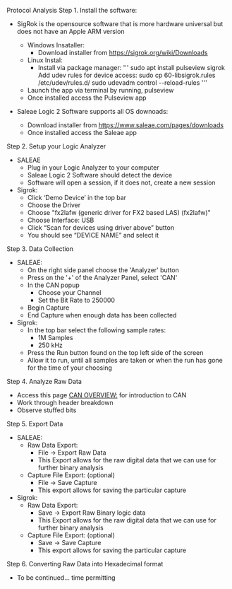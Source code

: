 Protocol Analysis 
Step 1. Install the software:
- SigRok is the opensource software that is more hardware universal but does not have an Apple ARM version 
    - Windows Insataller: 
        - Download installer from https://sigrok.org/wiki/Downloads
    - Linux Instal:
        - Install via package manager: 
        '''
            sudo apt install pulseview sigrok
            Add udev rules for device access: 
            sudo cp 60-libsigrok.rules /etc/udev/rules.d/
            sudo udevadm control --reload-rules
        '''
    - Launch the app via terminal by running, pulseview  
    - Once installed access the Pulseview app

- Saleae Logic 2 Software supports all OS downoads: 
    - Download installer from https://www.saleae.com/pages/downloads 
    - Once installed access the Saleae app

Step 2. Setup your Logic Analyzer 
- SALEAE
    - Plug in your Logic Analyzer to your computer 
    - Saleae Logic 2 Software should detect the device
    - Software will open a session, if it does not, create a new session 
- Sigrok:
    - Click ‘Demo Device’ in the top bar
    - Choose the Driver
    -   Choose "fx2lafw (generic driver for FX2 based LAS) (fx2lafw)"
    - Choose Interface: USB
    - Click “Scan for devices using driver above” button
    - You should see “DEVICE NAME” and select it


Step 3. Data Collection
- SALEAE:
    - On the right side panel choose the 'Analyzer' button
    - Press on the '+' of the Analyzer Panel, select 'CAN'
    - In the CAN popup 
        - Choose your Channel
        - Set the Bit Rate to 250000 
    - Begin Capture
    - End Capture when enough data has been collected
- Sigrok: 
    - In the top bar select the following sample rates:
        - 1M Samples 
        - 250 kHz 
    - Press the Run button found on the top left side of the screen 
    - Allow it to run, until all samples are taken or when the run has gone for the time of your choosing


Step 4. Analyze Raw Data
- Access this page [CAN OVERVIEW:](https://github.com/thedini/openBridge/blob/main/docs/can_protocol.md) for introduction to CAN
- Work through header breakdown
- Observe stuffed bits

Step 5. Export Data
- SALEAE:
    - Raw Data Export:
        - File -> Export Raw Data
        - This Export allows for the raw digital data that we can use for further binary analysis
    - Capture File Export: (optional)
        - File -> Save Capture 
        - This export allows for saving the particular capture
- Sigrok:
    - Raw Data Export:
        - Save -> Export Raw Binary logic data
        - This Export allows for the raw digital data that we can use for further binary analysis
    - Capture File Export: (optional)
        - Save -> Save Capture 
        - This export allows for saving the particular capture


Step 6. Converting Raw Data into Hexadecimal format
- To be continued... time permitting

